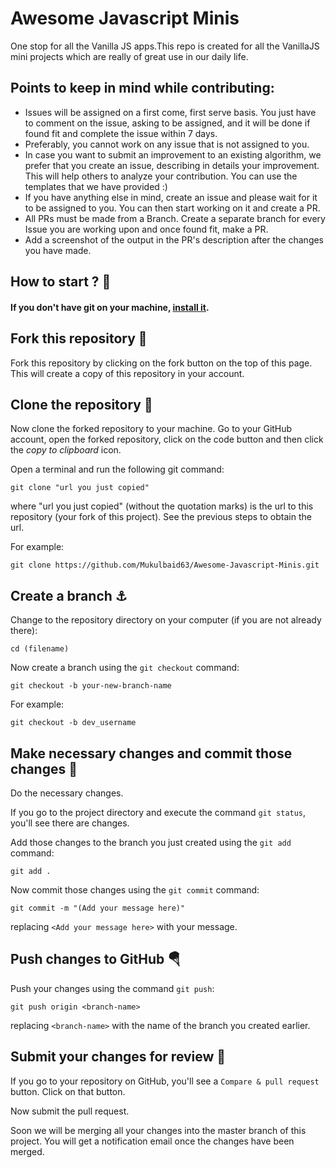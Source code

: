 # Awesome Javascript Minis
One stop for all the Vanilla JS apps.This repo is created for all the VanillaJS mini projects which are really of great use in our daily life.

## Points to keep in mind while contributing:
- Issues will be assigned on a first come, first serve basis. You just have to comment on the issue, asking to be assigned, and it will be done if found fit and complete the issue within 7 days.
- Preferably, you cannot work on any issue that is not assigned to you.
- In case you want to submit an improvement to an existing algorithm, we prefer that you create an issue, describing in details your improvement. This will help others to analyze your contribution. You can use the templates that we have provided :)
- If you have anything else in mind, create an issue and please wait for it to be assigned to you. You can then start working on it and create a PR.
- All PRs must be made from a Branch. Create a separate branch for every Issue you are working upon and once found fit, make a PR.
- Add a screenshot of the output in the PR's description after the changes you have made.

 ## How to start ? 🎪


#### If you don't have git on your machine, [install it](https://help.github.com/articles/set-up-git/).

## Fork this repository 🚀

Fork this repository by clicking on the fork button on the top of this page.
This will create a copy of this repository in your account.

## Clone the repository 🏁

Now clone the forked repository to your machine. Go to your GitHub account, open the forked repository, click on the code button and then click the _copy to clipboard_ icon.

Open a terminal and run the following git command:

```
git clone "url you just copied"
```

where "url you just copied" (without the quotation marks) is the url to this repository (your fork of this project). See the previous steps to obtain the url.


For example:

```
git clone https://github.com/Mukulbaid63/Awesome-Javascript-Minis.git
```


## Create a branch ⚓

Change to the repository directory on your computer (if you are not already there):

```
cd (filename)
```

Now create a branch using the `git checkout` command:

```
git checkout -b your-new-branch-name
```

For example:

```
git checkout -b dev_username
```

## Make necessary changes and commit those changes 🚏

Do the necessary changes.

If you go to the project directory and execute the command `git status`, you'll see there are changes.

Add those changes to the branch you just created using the `git add` command:

```
git add .
```

Now commit those changes using the `git commit` command:

```
git commit -m "(Add your message here)"
```

replacing `<Add your message here>` with your message.

## Push changes to GitHub 🪂

Push your changes using the command `git push`:

```
git push origin <branch-name>
```

replacing `<branch-name>` with the name of the branch you created earlier.

## Submit your changes for review 🚩

If you go to your repository on GitHub, you'll see a `Compare & pull request` button. Click on that button.

Now submit the pull request.

Soon we will be merging all your changes into the master branch of this project. You will get a notification email once the changes have been merged.
